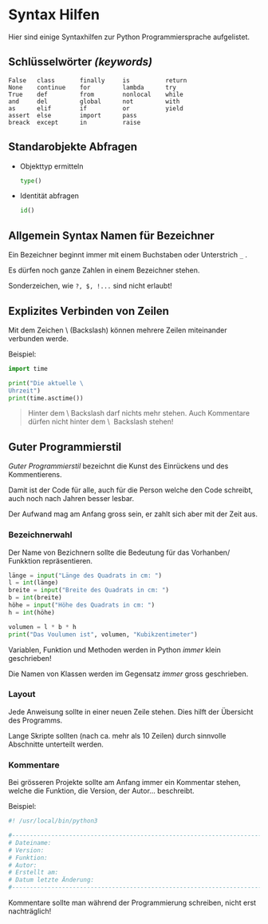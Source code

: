 # Syntax Hilfen
Hier sind einige Syntaxhilfen zur Python Programmiersprache aufgelistet.

## Schlüsselwörter _(keywords)_
    False   class       finally     is          return
    None    continue    for         lambda      try
    True    def         from        nonlocal    while
    and     del         global      not         with
    as      elif        if          or          yield
    assert  else        import      pass
    breack  except      in          raise

## Standarobjekte Abfragen
* Objekttyp ermitteln
    ```python
    type()
    ```

* Identität abfragen
    ```python
    id()
    ```
## Allgemein Syntax Namen für Bezeichner
Ein Bezeichner beginnt immer mit einem Buchstaben oder Unterstrich `_` .

Es dürfen noch ganze Zahlen in einem Bezeichner stehen.

Sonderzeichen, wie `?, $, !...` sind nicht erlaubt!

## Explizites Verbinden von Zeilen
Mit dem Zeichen \ (Backslash) können mehrere Zeilen miteinander verbunden werde.

Beispiel:
```python
import time

print("Die aktuelle \
Uhrzeit")
print(time.asctime())
```

> Hinter dem \ Backslash darf nichts mehr stehen. Auch Kommentare dürfen nicht hinter dem \ 
Backslash stehen!


## Guter Programmierstil

_Guter Programmierstil_ bezeichnt die Kunst des Einrückens und des Kommentierens.

Damit ist der Code für alle, auch für die Person welche den Code schreibt, auch noch nach Jahren
besser lesbar.

Der Aufwand mag am Anfang gross sein, er zahlt sich aber mit der Zeit aus.

### Bezeichnerwahl
Der Name von Bezichnern sollte die Bedeutung für das Vorhanben/ Funkktion repräsentieren.

```python
länge = input("Länge des Quadrats in cm: ")
l = int(länge)
breite = input("Breite des Quadrats in cm: ")
b = int(breite)
höhe = input("Höhe des Quadrats in cm: ")
h = int(höhe)

volumen = l * b * h
print("Das Voulumen ist", volumen, "Kubikzentimeter")
```

Variablen, Funktion und Methoden werden in Python _immer_ klein geschrieben!

Die Namen von Klassen werden im Gegensatz _immer_ gross geschrieben.
 
### Layout
Jede Anweisung sollte in einer neuen Zeile stehen. Dies hilft der Übersicht des Programms.

Lange Skripte sollten (nach ca. mehr als 10 Zeilen) durch sinnvolle Abschnitte unterteilt werden.

### Kommentare
Bei grösseren Projekte sollte am Anfang immer ein Kommentar stehen, welche die Funktion, die Version,
der Autor... beschreibt.

Beispiel:
```python
#! /usr/local/bin/python3

#---------------------------------------------------------------------------------------------------
# Dateiname: 
# Version: 
# Funktion:
# Autor:
# Erstellt am:
# Datum letzte Änderung:
#---------------------------------------------------------------------------------------------------
```

Kommentare sollte man während der Programmierung schreiben, nicht erst nachträglich!